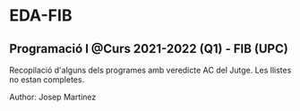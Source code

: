 # EDA-FIB
Programació I @Curs 2021-2022 (Q1) - FIB (UPC) 
--------------------------------------------------------------------------
Recopilació d'alguns dels programes amb veredicte AC del Jutge. Les llistes no estan completes.

Author: Josep Martinez

